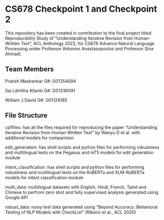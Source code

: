 # CS678 Checkpoint 1 and Checkpoint 2

This repository has been created in contribution to the final project titled Reproducibility Study of “Understanding Iterative Revision from Human-Written Text”,  ACL Anthology  2022, for CS678 Advance Natural Language Processing under Professor Antonios Anastasopoulos and Professor Sina Ahmadi. 

## Team Members

Pratish Mashankar G#: G01354094

Sai Likhitha Allanki G#: G01336091

William J David G#: G01129185

## File Structure

cp1files: has all the files required for reproducing the paper  “Understanding Iterative Revision from Human-Written Text” by Wanyu D et al. with additional models for comparision

edit_generation: has shell scripts and python files for performing robustness and multilingual tests on the Pegasus and mT5 models for edit generation module

intent_classification: has shell scripts and python files for performing robustness and multilingual tests on the RoBERTa and XLM-RoBERTa models for intent classification module

multi_data: multilingual datasets with English, Hindi, French, Tamil and Chinese to perfrom zero shot and fully supervised analysis generated using Google API

robust_data: noisy test data generated using "Beyond Accuracy: Behavioral Testing of NLP Models with CheckList" (Ribeiro et al., ACL 2020)

